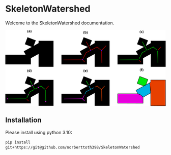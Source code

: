 # SkeletonWatershed

Welcome to the SkeletonWatershed documentation.

![skelwatershed](fig.png)

## Installation

Please install using python 3.10:

	pip install git+https://git@github.com/norberttoth398/SkeletonWatershed
